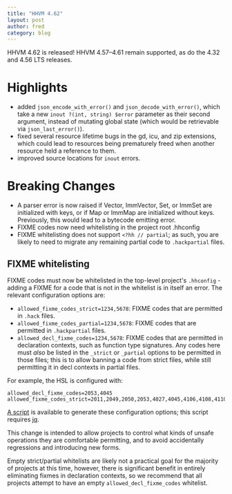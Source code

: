 ```yaml
---
title: "HHVM 4.62"
layout: post
author: fred
category: blog
---
```


HHVM 4.62 is released! HHVM 4.57&ndash;4.61 remain supported, as do the 4.32
and 4.56 LTS releases.

# Highlights

- added `json_encode_with_error()` and `json_decode_with_error()`, which take
  a new `inout ?(int, string) $error` parameter as their second argument,
  instead of mutating global state (which would be retrievable via
  `json_last_error()`).
- fixed several resource lifetime bugs in the gd, icu, and zip extensions, which
  could lead to resources being prematurely freed when another resource held a
  reference to them.
- improved source locations for `inout` errors.

# Breaking Changes

- A parser error is now raised if Vector, ImmVector, Set, or ImmSet are
  initialized with keys, or if Map or ImmMap are initialized without keys.
  Previously, this would lead to a bytecode emitting error.
- FIXME codes now need whitelisting in the project root .hhconfig
- FIXME whitelisting does not support `<?hh // partial`; as such, you are likely
  to need to migrate any remaining partial code to `.hackpartial` files.

## FIXME whitelisting

FIXME codes must now be whitelisted in the top-level project's
`.hhconfig` - adding a FIXME for a code that is not in the whitelist is in
itself an error. The relevant configuration options are:

- `allowed_fixme_codes_strict=1234,5678`: FIXME codes that are permitted in
  `.hack` files.
- `allowed_fixme_codes_partial=1234,5678`: FIXME codes that are permitted in
  `.hackpartial` files.
- `allowed_decl_fixme_codes=1234,5678`: FIXME codes that are permitted in
  declaration contexts, such as function type signatures. Any codes here must
  *also* be listed in the `_strict` or `_partial` options to be permitted in
  those files; this is to allow banning a code from strict files, while still
  permitting it in decl contexts in partial files.

For example, the HSL is configured with:

```
allowed_decl_fixme_codes=2053,4045
allowed_fixme_codes_strict=2011,2049,2050,2053,4027,4045,4106,4108,4110,4128,4135,4188,4200,4240,4248,4297,4323
```

[A script](https://gist.github.com/fredemmott/6fe221cacc1221b84264b2a476eaa2a7)
is available to generate these configuration options; this script requires
[jq](https://stedolan.github.io/jq/).

This change is intended to allow projects to control what kinds of unsafe
operations they are comfortable permitting, and to avoid accidentally
regressions and introducing new forms.

Empty strict/partial whitelists are likely not a practical goal for the majority
of projects at this time, however, there is significant benefit in entirely
eliminating fixmes in declaration contexts, so we recommend that all projects
attempt to have an empty `allowed_decl_fixme_codes` whitelist.
